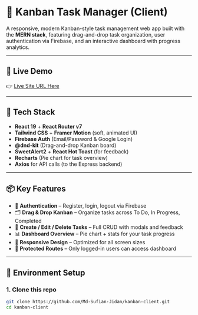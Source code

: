 # 📝 Kanban Task Manager (Client)

A responsive, modern Kanban-style task management web app built with the **MERN stack**, featuring drag-and-drop task organization, user authentication via Firebase, and an interactive dashboard with progress analytics.

---

## 🚀 Live Demo

👉 [Live Site URL Here](https://your-vercel-app.vercel.app)

---

## 🧰 Tech Stack

- **React 19** + **React Router v7**
- **Tailwind CSS** + **Framer Motion** (soft, animated UI)
- **Firebase Auth** (Email/Password & Google Login)
- **@dnd-kit** (Drag-and-drop Kanban board)
- **SweetAlert2** + **React Hot Toast** (for feedback)
- **Recharts** (Pie chart for task overview)
- **Axios** for API calls (to the Express backend)

---

## 📦 Key Features

- 🔐 **Authentication** – Register, login, logout via Firebase
- 🗂️ **Drag & Drop Kanban** – Organize tasks across To Do, In Progress, Completed
- 📝 **Create / Edit / Delete Tasks** – Full CRUD with modals and feedback
- 📊 **Dashboard Overview** – Pie chart + stats for your task progress
- 📱 **Responsive Design** – Optimized for all screen sizes
- 🧪 **Protected Routes** – Only logged-in users can access dashboard

---

## 🧪 Environment Setup

### 1. Clone this repo

```bash
git clone https://github.com/Md-Sufian-Jidan/kanban-client.git
cd kanban-client
